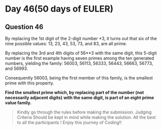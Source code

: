 # Day 46(50 days of EULER)

## Question 46

By replacing the 1st digit of the 2-digit number *3, it turns out that six
of the nine possible values: 13, 23, 43, 53, 73, and 83, are all prime.

By replacing the 3rd and 4th digits of 56**3 with the same digit,
this 5-digit number is the first example having seven primes among the ten generated numbers,
yielding the family: 56003, 56113, 56333, 56443, 56663, 56773, and 56993.

Consequently 56003, being the first member of this family, is the smallest prime with this property.

**Find the smallest prime which, by replacing part of the number (not necessarily adjacent digits)**
**with the same digit, is part of an eight prime value family.**

> Kindly go through the rules before making the submission.
>Judging Criteria Should be kept in mind while making the solution.
>All the best to all the participants ! Enjoy this journey of Coding!!
